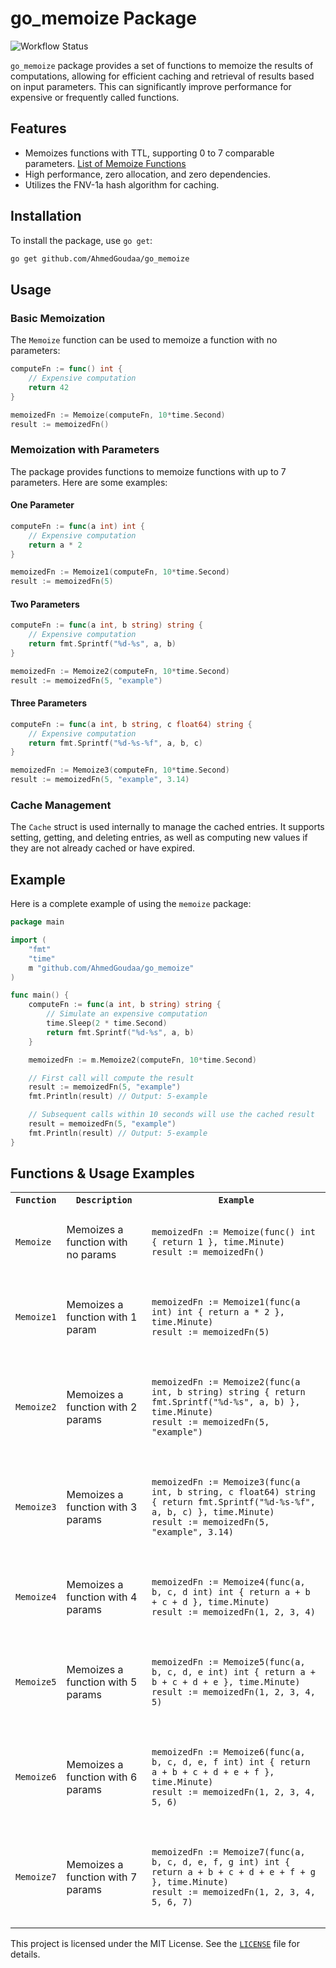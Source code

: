 # go_memoize Package

![Workflow Status](https://github.com/AhmedGoudaa/go_memoize/actions/workflows/ci.yml/badge.svg)

`go_memoize` package provides a set of functions to memoize the results of computations, allowing for efficient caching and retrieval of results based on input parameters. This can significantly improve performance for expensive or frequently called functions.

## Features
- Memoizes functions with TTL, supporting 0 to 7 comparable parameters. [List of Memoize Functions](https://github.com/AhmedGoudaa/go_memoize/blob/main/memoize.go)
- High performance, zero allocation, and zero dependencies.
- Utilizes the FNV-1a hash algorithm for caching.


## Installation

To install the package, use `go get`:

```sh
go get github.com/AhmedGoudaa/go_memoize
```

## Usage

### Basic Memoization

The `Memoize` function can be used to memoize a function with no parameters:

```go
computeFn := func() int {
    // Expensive computation
    return 42
}

memoizedFn := Memoize(computeFn, 10*time.Second)
result := memoizedFn()
```

### Memoization with Parameters

The package provides functions to memoize functions with up to 7 parameters. Here are some examples:

#### One Parameter

```go
computeFn := func(a int) int {
    // Expensive computation
    return a * 2
}

memoizedFn := Memoize1(computeFn, 10*time.Second)
result := memoizedFn(5)
```

#### Two Parameters

```go
computeFn := func(a int, b string) string {
    // Expensive computation
    return fmt.Sprintf("%d-%s", a, b)
}

memoizedFn := Memoize2(computeFn, 10*time.Second)
result := memoizedFn(5, "example")
```

#### Three Parameters

```go
computeFn := func(a int, b string, c float64) string {
    // Expensive computation
    return fmt.Sprintf("%d-%s-%f", a, b, c)
}

memoizedFn := Memoize3(computeFn, 10*time.Second)
result := memoizedFn(5, "example", 3.14)
```

### Cache Management

The `Cache` struct is used internally to manage the cached entries. It supports setting, getting, and deleting entries, as well as computing new values if they are not already cached or have expired.

## Example

Here is a complete example of using the `memoize` package:

```go
package main

import (
    "fmt"
    "time"
    m "github.com/AhmedGoudaa/go_memoize"
)

func main() {
    computeFn := func(a int, b string) string {
        // Simulate an expensive computation
        time.Sleep(2 * time.Second)
        return fmt.Sprintf("%d-%s", a, b)
    }

    memoizedFn := m.Memoize2(computeFn, 10*time.Second)

    // First call will compute the result
    result := memoizedFn(5, "example")
    fmt.Println(result) // Output: 5-example

    // Subsequent calls within 10 seconds will use the cached result
    result = memoizedFn(5, "example")
    fmt.Println(result) // Output: 5-example
}
```

## Functions & Usage Examples

<table>
  <tr>
    <th><code>Function</code></th>
    <th><code>Description</code></th>
    <th><code>Example</code></th>
  </tr>
  <tr>
    <td><code>Memoize</code></td>
    <td>Memoizes a function with no params</td>
    <td>
      <pre><code>
memoizedFn := Memoize(func() int { return 1 }, time.Minute)
result := memoizedFn()
      </code></pre>
    </td>
  </tr>
  <tr>
    <td><code>Memoize1</code></td>
    <td>Memoizes a function with 1 param</td>
    <td>
      <pre><code>
memoizedFn := Memoize1(func(a int) int { return a * 2 }, time.Minute)
result := memoizedFn(5)
      </code></pre>
    </td>
  </tr>
  <tr>
    <td><code>Memoize2</code></td>
    <td>Memoizes a function with 2 params</td>
    <td>
      <pre><code>
memoizedFn := Memoize2(func(a int, b string) string { return fmt.Sprintf("%d-%s", a, b) }, time.Minute)
result := memoizedFn(5, "example")
      </code></pre>
    </td>
  </tr>
  <tr>
    <td><code>Memoize3</code></td>
    <td>Memoizes a function with 3 params</td>
    <td>
      <pre><code>
memoizedFn := Memoize3(func(a int, b string, c float64) string { return fmt.Sprintf("%d-%s-%f", a, b, c) }, time.Minute)
result := memoizedFn(5, "example", 3.14)
      </code></pre>
    </td>
  </tr>
  <tr>
    <td><code>Memoize4</code></td>
    <td>Memoizes a function with 4 params</td>
    <td>
      <pre><code>
memoizedFn := Memoize4(func(a, b, c, d int) int { return a + b + c + d }, time.Minute)
result := memoizedFn(1, 2, 3, 4)
      </code></pre>
    </td>
  </tr>
  <tr>
    <td><code>Memoize5</code></td>
    <td>Memoizes a function with 5 params</td>
    <td>
      <pre><code>
memoizedFn := Memoize5(func(a, b, c, d, e int) int { return a + b + c + d + e }, time.Minute)
result := memoizedFn(1, 2, 3, 4, 5)
      </code></pre>
    </td>
  </tr>
  <tr>
    <td><code>Memoize6</code></td>
    <td>Memoizes a function with 6 params</td>
    <td>
      <pre><code>
memoizedFn := Memoize6(func(a, b, c, d, e, f int) int { return a + b + c + d + e + f }, time.Minute)
result := memoizedFn(1, 2, 3, 4, 5, 6)
      </code></pre>
    </td>
  </tr>
  <tr>
    <td><code>Memoize7</code></td>
    <td>Memoizes a function with 7 params</td>
    <td>
      <pre><code>
memoizedFn := Memoize7(func(a, b, c, d, e, f, g int) int { return a + b + c + d + e + f + g }, time.Minute)
result := memoizedFn(1, 2, 3, 4, 5, 6, 7)
      </code></pre>
    </td>
  </tr>
</table>

This project is licensed under the MIT License. See the [`LICENSE`](https://github.com/AhmedGoudaa/go_memoize/blob/main/LICENSE) file for details.
